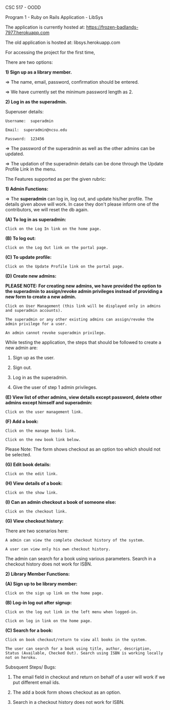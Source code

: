
CSC 517 - OODD

Program 1 - Ruby on Rails Application - LibSys

The application is  currently hosted at: https://frozen-badlands-7977.herokuapp.com

The old application is hosted at: libsys.herokuapp.com

For accessing the project for the first time, 

There are two options:


**1) Sign up as a library member.**

=> The name, email, password, confirmation should be entered. 

=> We have currently set the minimum password length as 2. 


**2) Log in as the superadmin.**

Superuser details:

	Username:  superadmin

	Email:  superadmin@ncsu.edu

	Password:  123456
	
=> The password of the superadmin as well as the other admins can be updated. 

=> The updation of the superadmin details can be done through the Update Profile Link in the menu.  

The Features supported as per the given rubric:

**1) Admin Functions:**

=> The **superadmin** can log in, log out, and update his/her profile. The details given above will work. In case they don't please inform one of the contributors, we will reset the db again.

**(A) To log in as superadmin:**

	Click on the Log In link on the home page.
	
**(B) To log out:**
	
	Click on the Log Out link on the portal page.
	
**(C) To update profile:**
	
	Click on the Update Profile link on the portal page.

**(D) Create new admins:**

**PLEASE NOTE: For creating new admins, we have provided the option to the superadmin to assign/revoke admin privileges instead of providing a new form to create a new admin.**

	Click on User Management (this link will be displayed only in admins and superadmin accounts).
	
	The superadmin or any other existing admins can assign/revoke the admin privilege for a user. 
	
	An admin cannot revoke superadmin privilege. 
	
While testing the application, the steps that should be followed to create a new admin are:

1) Sign up as the user. 

2) Sign out. 

3) Log in as the superadmin.

4) Give the user of step 1 admin privileges. 

**(E) View list of other admins, view details except password, delete other admins except himself and superadmin:**

	Click on the user management link. 
	
**(F) Add a book:**
	
	Click on the manage books link. 
	
	Click on the new book link below. 

Please Note: The form shows checkout as an option too which should not be selected.
	
**(G) Edit book details:**
	
	Click on the edit link.
	
**(H) View details of a book:** 
	
	Click on the show link.

**(I) Can an admin checkout a book of someone else:**

	Click on the checkout link.
	
**(G) View checkout history:**

There are two scenarios here:
	
	A admin can view the complete checkout history of the system.
	
	A user can view only his own checkout history.
	
The admin can search for a book using various parameters. Search in a checkout history does not work for ISBN. 

**2) Library Member Functions:**

**(A) Sign up to be library member:**

	Click on the sign up link on the home page.
	
**(B) Log-in log out after signup:**

	Click on the log out link in the left menu when logged-in.
	
	Click on log in link on the home page.
	
**(C) Search for a book:**

	Click on book checkout/return to view all books in the system.
	
	The user can search for a book using title, author, description, Status (Available, Checked Out). Search using ISBN is working locally not on heroku. 
	
	
Subsquent Steps/ Bugs:

1) The email field in checkout and return on behalf of a user will work if we put different email ids. 

2) The add a book form shows checkout as an option.

3) Search in a checkout history does not work for ISBN.

	
	
	
	











